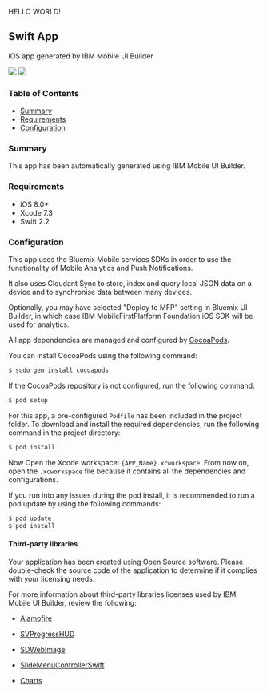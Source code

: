 HELLO WORLD!

## Swift App
iOS app generated by IBM Mobile UI Builder

[![](https://img.shields.io/badge/bluemix-powered-blue.svg)](https://bluemix.net)
[![](https://img.shields.io/badge/platform-ios-lightgrey.svg)](https://developer.apple.com/swift/)

### Table of Contents
* [Summary](#summary)
* [Requirements](#requirements)
* [Configuration](#configuration)

### Summary
This app has been automatically generated using IBM Mobile UI Builder.

### Requirements
* iOS 8.0+
* Xcode 7.3
* Swift 2.2

### Configuration


This app uses the Bluemix Mobile services SDKs in order to use the functionality of Mobile Analytics and Push Notifications.

It also uses Cloudant Sync to store, index and query local JSON data on a device and to synchronise data between many devices.

Optionally, you may have selected "Deploy to MFP" setting in Bluemix UI Builder, in which case IBM MobileFirstPlatform Foundation iOS SDK will be used for analytics.

All app dependencies are managed and configured by [CocoaPods](https://cocoapods.org/).

You can install CocoaPods using the following command:

```bash
$ sudo gem install cocoapods
```

If the CocoaPods repository is not configured, run the following command:

```bash
$ pod setup
```

For this app, a pre-configured `Podfile` has been included in the project folder. To download and install the required dependencies, run the following command in the project directory:

```bash
$ pod install
```
Now Open the Xcode workspace: `{APP_Name}.xcworkspace`. From now on, open the `.xcworkspace` file because it contains all the dependencies and configurations.

If you run into any issues during the pod install, it is recommended to run a pod update by using the following commands:

```bash
$ pod update
$ pod install
```
#### Third-party libraries

Your application has been created using Open Source software. Please double-check the source code of the application to determine if it complies with your licensing needs.

For more information about third-party libraries licenses used by IBM Mobile UI Builder, review the following:

* [Alamofire]( https://github.com/Alamofire/Alamofire)

* [SVProgressHUD](https://github.com/TransitApp/SVProgressHUD)

* [SDWebImage](https://github.com/rs/SDWebImage)

* [SlideMenuControllerSwift](https://github.com/dekatotoro/SlideMenuControllerSwift)
* [Charts](https://github.com/danielgindi/Charts)

